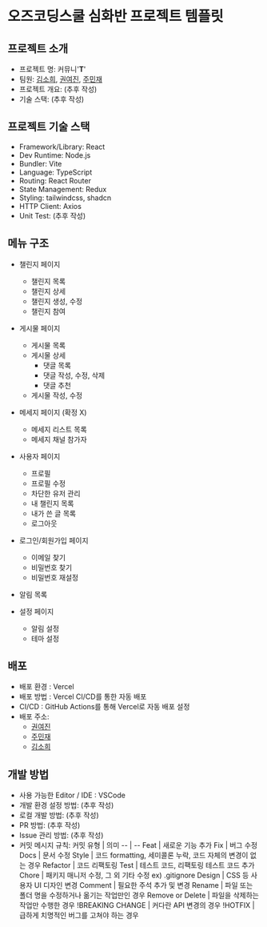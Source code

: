# 오즈코딩스쿨 심화반 프로젝트 템플릿

## 프로젝트 소개

- 프로젝트 명: 커뮤니'**T**'
- 팀원: [김소희](https://github.com/soheekimdev), [권여진](https://github.com/Kwonyeojiny), [주민재](https://github.com/Ju-MINJAE)
- 프로젝트 개요: (추후 작성)
- 기술 스택: (추후 작성)

## 프로젝트 기술 스택

- Framework/Library: React
- Dev Runtime: Node.js
- Bundler: Vite
- Language: TypeScript
- Routing: React Router
- State Management: Redux
- Styling: tailwindcss, shadcn
- HTTP Client: Axios
- Unit Test: (추후 작성)

## 메뉴 구조

- 챌린지 페이지
  - 챌린지 목록
  - 챌린지 상세
  - 챌린지 생성, 수정
  - 챌린지 참여

- 게시물 페이지
  - 게시물 목록
  - 게시물 상세
    - 댓글 목록
    - 댓글 작성, 수정, 삭제
    - 댓글 추천
  - 게시물 작성, 수정
  
- 메세지 페이지 (확정 X)
  - 메세지 리스트 목록
  - 메세지 채널 참가자 

- 사용자 페이지
  - 프로필
  - 프로필 수정
  - 차단한 유저 관리
  - 내 챌린지 목록
  - 내가 쓴 글 목록
  - 로그아웃

- 로그인/회원가입 페이지
  - 이메일 찾기
  - 비밀번호 찾기
  - 비밀번호 재설정
    
- 알림 목록
  
- 설정 페이지
  - 알림 설정
  - 테마 설정

## 배포

- 배포 환경 : Vercel
- 배포 방법 : Vercel CI/CD를 통한 자동 배포
- CI/CD : GitHub Actions를 통해 Vercel로 자동 배포 설정
- 배포 주소:
  - [권여진](https://advanced-class-project-yeojin.vercel.app/)
  - [주민재](https://advanced-class-project.vercel.app/)
  - [김소희](https://advanced-class-project-team-b-seven.vercel.app/)

## 개발 방법

- 사용 가능한 Editor / IDE : VSCode
- 개발 환경 설정 방법: (추후 작성)
- 로컬 개발 방법: (추후 작성)
- PR 방법: (추후 작성)
- Issue 관리 방법: (추후 작성)
- 커밋 메시지 규칙:
  커밋 유형 | 의미
  -- | --
  Feat | 새로운 기능 추가
  Fix | 버그 수정
  Docs | 문서 수정
  Style | 코드 formatting, 세미콜론 누락, 코드 자체의 변경이 없는 경우
  Refactor | 코드 리팩토링
  Test | 테스트 코드, 리팩토링 테스트 코드 추가
  Chore | 패키지 매니저 수정, 그 외 기타 수정 ex) .gitignore
  Design | CSS 등 사용자 UI 디자인 변경
  Comment | 필요한 주석 추가 및 변경
  Rename | 파일 또는 폴더 명을 수정하거나 옮기는 작업만인 경우
  Remove or Delete | 파일을 삭제하는 작업만 수행한 경우
  !BREAKING CHANGE | 커다란 API 변경의 경우
  !HOTFIX | 급하게 치명적인 버그를 고쳐야 하는 경우
